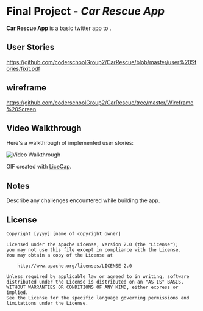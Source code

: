 # Final Project - *Car Rescue App*

**Car Rescue App** is a basic twitter app to .
## User Stories
https://github.com/coderschoolGroup2/CarRescue/blob/master/user%20Stories/fixit.pdf
## wireframe
https://github.com/coderschoolGroup2/CarRescue/tree/master/Wireframe%20Screen
## Video Walkthrough

Here's a walkthrough of implemented user stories:

<img src='https://github.com/coderschoolGroup2/CarRescue/blob/master/user%20Stories/prototype.gif' width='' alt='Video Walkthrough' />

GIF created with [LiceCap](http://www.cockos.com/licecap/).

## Notes

Describe any challenges encountered while building the app.

## License

    Copyright [yyyy] [name of copyright owner]

    Licensed under the Apache License, Version 2.0 (the "License");
    you may not use this file except in compliance with the License.
    You may obtain a copy of the License at

        http://www.apache.org/licenses/LICENSE-2.0

    Unless required by applicable law or agreed to in writing, software
    distributed under the License is distributed on an "AS IS" BASIS,
    WITHOUT WARRANTIES OR CONDITIONS OF ANY KIND, either express or implied.
    See the License for the specific language governing permissions and
    limitations under the License.
